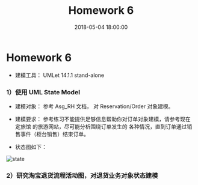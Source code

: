 ﻿---
layout: post
title: Homework 6
date: 2018-05-04 18:00:00
categories: Software
tags: 博客
excerpt: Software
---

# Homework 6

- 建模工具： UMLet 14.1.1 stand-alone

### 1）使用 UML State Model

- 建模对象： 参考 Asg_RH 文档， 对 Reservation/Order 对象建模。

- 建模要求： 参考练习不能提供足够信息帮助你对订单对象建模，请参考现在 定旅馆 的旅游网站，尽可能分析围绕订单发生的    各种情况，直到订单通过销售事件（柜台销售）结束订单。

- 状态图如下：

![state](/assets/SoftwareA/state_model_hotel.png)

### 2）研究淘宝退货流程活动图，对退货业务对象状态建模

